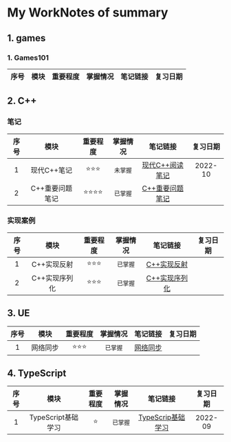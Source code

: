 # My WorkNotes of summary
## 1. games 
### 1. Games101
| 序号 | 模块 | 重要程度 | 掌握情况 | 笔记链接 | 复习日期 |
|  :---: | :---: | :---: | :---: | :---: | :---: |


 
## 2. C++

### 笔记
| 序号 | 模块 | 重要程度 | 掌握情况 | 笔记链接 | 复习日期 |
|  :---: | :---: | :---: | :---: | :---: | :---: |
| 1 | 现代C++笔记 | :star::star::star: | ``` 未掌握 ``` | [现代C++阅读笔记](https://h55la2nk7t.feishu.cn/docx/WjdDdQ0lQoOYrCxOJGEc4YUsnTg) | 2022-10 |
| 2 | C++重要问题笔记 | :star::star::star::star: | ``` 已掌握 ``` | [C++重要问题笔记](https://h55la2nk7t.feishu.cn/docx/K9b5dNOyOogo6JxvyEKcWSA7nMg) |  |

### 实现案例

| 序号 | 模块 | 重要程度 | 掌握情况 | 笔记链接 | 复习日期 |
|  :---: | :---:| :---: | :---: | :---: | :---: |
| 1 | C++实现反射 | :star::star::star: | ``` 已掌握 ``` | [C++实现反射](https://github.com/PengChaoJay/CPP) |  |
| 2 | C++实现序列化 | :star::star::star: | ``` 已掌握 ``` | [C++实现序列化 ](https://github.com/PengChaoJay/CPP/tree/main/Serialization) |  |


## 3. UE

| 序号 | 模块 | 重要程度 | 掌握情况 | 笔记链接 | 复习日期 |
|  :---: | :---: | :---:| :---: | :---: | :---: |
| 1 | 网络同步 | :star::star::star: | ``` 已掌握 ``` | [网络同步](https://h55la2nk7t.feishu.cn/docx/FkKtddQwLoPc3Bxsv1mcfSOpnSc) |  |




## 4. TypeScript


| 序号 | 模块 | 重要程度 | 掌握情况 | 笔记链接 |复习日期 |
|  :---: | :---: | :---: | :---: | :---: | :---: |
| 1 | TypeScript基础学习 | :star: | ``` 已掌握 ``` | [TypeScrip基础学习](https://h55la2nk7t.feishu.cn/docs/doccnZl12ssyesbV6LdbN2vV6By) | 2022-09 |
